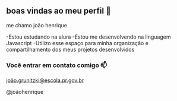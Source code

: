 ## boas vindas ao meu perfil 💙

me chamo joão henrique

-Estou estudando na alura
-Estou me desenvolvendo na linguagem Javascript
-Utilizo esse espaço para minha organização e compartilhamento dos meus projetos desenvolvidos

### Vocẽ entrar em contato comigo 📫

joão.grunitzki@escola.pr.gov.br

@joãohenrique


